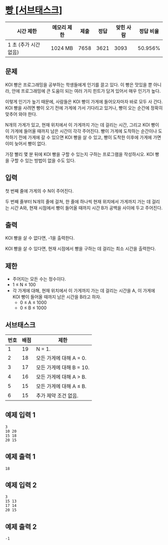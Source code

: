 # [빵 [서브태스크]](https://www.acmicpc.net/problem/25377)

| 시간 제한 | 메모리 제한 | 제출 | 정답 | 맞힌 사람 | 정답 비율 |
| --- | --- | --- | --- | --- | --- |
| 1 초 (추가 시간 없음) | 1024 MB | 7658 | 3621 | 3093 | 50.956% |

## 문제

KOI 빵은 프로그래밍을 공부하는 학생들에게 인기를 끌고 있다. 이 빵은 맛있을 뿐 아니라, 안에 프로그래밍에 큰 도움이 되는 여러 가지 힌트가 담겨 있어서 매우 인기가 높다.

이렇게 인기가 높기 때문에, 사람들은 KOI 빵이 가게에 들어오자마자 바로 모두 사 간다. KOI 빵을 사려면 빵이 오기 전에 가게에 가서 기다리고 있거나, 빵이 오는 순간에 정확히 맞추어 와야 한다.

N개의 가게가 있고, 현재 위치에서 이 가게까지 가는 데 걸리는 시간, 그리고 KOI 빵이 이 가게에 들어올 때까지 남은 시간이 각각 주어진다. 빵이 가게에 도착하는 순간이나 도착하기 전에 가게에 갈 수 있으면 KOI 빵을 살 수 있고, 빵이 도착한 이후에 가게에 가면 이미 늦어서 빵이 없다.

가장 빨리 몇 분 뒤에 KOI 빵을 구할 수 있는지 구하는 프로그램을 작성하시오. KOI 빵을 구할 수 있는 방법이 없을 수도 있다.

## 입력

첫 번째 줄에 가게의 수 N이 주어진다.

두 번째 줄부터 N개의 줄에 걸쳐, 한 줄에 하나씩 현재 위치에서 가게까지 가는 데 걸리는 시간 A와, 현재 시점에서 빵이 들어올 때까지 시간 B가 공백을 사이에 두고 주어진다.

## 출력

KOI 빵을 살 수 없다면, -1을 출력한다.

KOI 빵을 살 수 있다면, 현재 시점에서 빵을 구하는 데 걸리는 최소 시간을 출력한다.

## 제한

- 주어지는 모든 수는 정수이다.
- 1 ≤ N ≤ 100
- 각 가게에 대해, 현재 위치에서 이 가게까지 가는 데 걸리는 시간을 A, 이 가게에 KOI 빵이 들어올 때까지 남은 시간을 B라고 하자.
    - 0 ≤ A ≤ 1000
    - 0 ≤ B ≤ 1000

## 서브태스크

| 번호 | 배점 | 제한 |
| --- | --- | --- |
| 1 | 19 | N = 1. |
| 2 | 18 | 모든 가게에 대해 A = 0. |
| 3 | 17 | 모든 가게에 대해 B = 10. |
| 4 | 16 | 모든 가게에 대해 A > B. |
| 5 | 15 | 모든 가게에 대해 A ≤ B. |
| 6 | 15 | 추가 제약 조건 없음. |

## 예제 입력 1

```
3
10 20
15 18
20 15

```

## 예제 출력 1

```
18

```

## 예제 입력 2

```
3
15 13
17 14
20 15

```

## 예제 출력 2

```
-1
```
